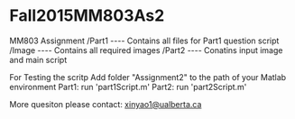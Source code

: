 # Fall2015MM803As2
MM803 Assignment
/Part1 ---- Contains all files for Part1 question script
	/Image ---- Contains all required images
/Part2 ---- Conatins input image and main script

For Testing the scritp
Add folder "Assignment2" to the path of your Matlab environment 
Part1: run 'part1Script.m'
Part2: run 'part2Script.m'

More quesiton please contact:
xinyao1@ualberta.ca